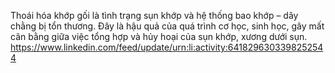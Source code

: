 Thoái hóa khớp gối là tình trạng sụn khớp và hệ thống bao khớp – dây chằng bị tổn thương. Đây là hậu quả của quá trình cơ học, sinh học, gây mất cân bằng giữa việc tổng hợp và hủy hoại của sụn khớp, xương dưới sụn. 
https://www.linkedin.com/feed/update/urn:li:activity:6418296303398252544
